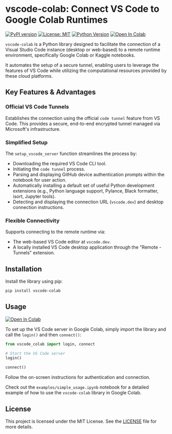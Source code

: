 # vscode-colab: Connect VS Code to Google Colab Runtimes

[![PyPI version](https://img.shields.io/pypi/v/vscode-colab.svg)](https://pypi.org/project/vscode-colab/)
[![License: MIT](https://img.shields.io/badge/License-MIT-yellow.svg)](https://opensource.org/licenses/MIT)
[![Python Version](https://img.shields.io/pypi/pyversions/vscode-colab.svg)](https://pypi.org/project/vscode-colab/)
[![Open In Colab](https://colab.research.google.com/assets/colab-badge.svg)](https://colab.research.google.com/github/EssenceSentry/vscode-colab/blob/main/examples/simple_usage.ipynb)

`vscode-colab` is a Python library designed to facilitate the connection of a Visual Studio Code instance (desktop or web-based) to a remote runtime environment, specifically Google Colab or Kaggle notebooks.

It automates the setup of a secure tunnel, enabling users to leverage the features of VS Code while utilizing the computational resources provided by these cloud platforms.

## Key Features & Advantages

### Official VS Code Tunnels

Establishes the connection using the official `code tunnel` feature from VS Code. This provides a secure, end-to-end encrypted tunnel managed via Microsoft's infrastructure.
  
### Simplified Setup

The `setup_vscode_server` function streamlines the process by:
  
* Downloading the required VS Code CLI tool.
* Initiating the `code tunnel` process.
* Parsing and displaying GitHub device authentication prompts within the notebook for user action.
* Automatically installing a default set of useful Python development extensions (e.g., Python language support, Pylance, Black formatter, isort, Jupyter tools).
* Detecting and displaying the connection URL (`vscode.dev`) and desktop connection instructions.

### Flexible Connectivity

Supports connecting to the remote runtime via:

* The web-based VS Code editor at `vscode.dev`.
* A locally installed VS Code desktop application through the "Remote - Tunnels" extension.

## Installation

Install the library using pip:

```bash
pip install vscode-colab
```

## Usage

<a target="_blank" href="https://colab.research.google.com/github/EssenceSentry/vscode-colab/blob/main/examples/simple_usage.ipynb">
  <img src="https://colab.research.google.com/assets/colab-badge.svg" alt="Open In Colab"/>
</a>

To set up the VS Code server in Google Colab, simply import the library and call the `login()` and then `connect()`:

```python
from vscode_colab import login, connect

# Start the VS Code server
login()

connect()
```

Follow the on-screen instructions for authentication and connection.

Check out the `examples/simple_usage.ipynb` notebook for a detailed example of how to use the `vscode-colab` library in Google Colab.

## License

This project is licensed under the MIT License. See the [LICENSE](LICENSE) file for more details.
